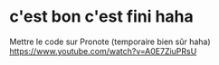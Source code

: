 # c'est bon c'est fini haha
Mettre le code sur Pronote (temporaire bien sûr haha)
https://www.youtube.com/watch?v=A0E7ZiuPRsU
